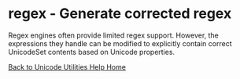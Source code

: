 # regex - Generate corrected regex

Regex engines often provide limited regex support. However, the expressions they
handle can be modified to explicitly contain correct UnicodeSet contents based
on Unicode properties.

[Back to Unicode Utilities Help Home](index)